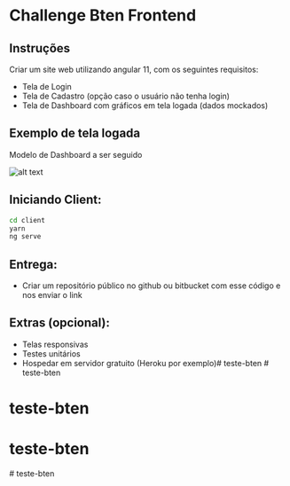 # Challenge Bten Frontend

## Instruções

Criar um site web utilizando angular 11, com os seguintes requisitos:

- Tela de Login
- Tela de Cadastro (opção caso o usuário não tenha login)
- Tela de Dashboard com gráficos em tela logada (dados mockados)

## Exemplo de tela logada
Modelo de Dashboard a ser seguido


![alt text](https://res.cloudinary.com/hew4hghip/image/upload/v1619198749/geral/Challenge_bten_front.png)

## Iniciando Client:

```sh
cd client
yarn
ng serve
```

## Entrega:

- Criar um repositório público no github ou bitbucket com esse código e nos enviar o link

## Extras (opcional): 
- Telas responsivas
- Testes unitários
- Hospedar em servidor gratuito (Heroku por exemplo)#   t e s t e - b t e n  
 # teste-bten
# teste-bten
# teste-bten
#   t e s t e - b t e n  
 